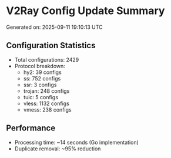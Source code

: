 # V2Ray Config Update Summary
Generated on: 2025-09-11 19:10:13 UTC

## Configuration Statistics
- Total configurations: 2429
- Protocol breakdown:
  - hy2: 39 configs
  - ss: 752 configs
  - ssr: 3 configs
  - trojan: 248 configs
  - tuic: 5 configs
  - vless: 1132 configs
  - vmess: 238 configs

## Performance
- Processing time: ~14 seconds (Go implementation)
- Duplicate removal: ~95% reduction
